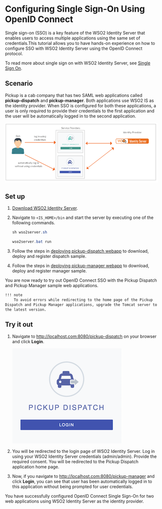 # Configuring Single Sign-On Using OpenID Connect

Single sign-on (SSO) is a key feature of the WSO2 Identity Server that enables
users to access multiple applications using the same set of credentials.This tutorial allows you to have hands-on experience on how to configure SSO with WSO2 Identity Server using the OpenID Connect protocol. 

To read more about single sign on with WSO2 Identity Server, see [Single Sign On](../../learn/configuring-single-sign-on).

## Scenario

Pickup is a cab company that has two SAML web applications called **pickup-dispatch** and **pickup-manager**. Both applications use WSO2 IS as the identity provider. When SSO is configured for both these applications, a user is only required to provide their credentials to the first application and the user will be automatically logged in to the second application.

![oidc-sso-scenario](../assets/img/tutorials/oidc-sso-scenario-diagram.png)

## Set up

1. [Download WSO2 Identity Server](https://wso2.com/identity-and-access-management/).
2. Navigate to `<IS_HOME>/bin` and start the server by executing one of the following commands.

    ``` java tab="Linux/MacOS"
    sh wso2server.sh
    ```

    ``` java tab="Windows"
    wso2server.bat run
    ```
    
3. Follow the steps in [deploying pickup-dispatch webapp](../../learn/deploying-the-sample-app/#deploying-the-pickup-dispatch-webapp) to download, deploy and register dispatch sample.
4. Follow the steps in [deploying pickup-manager webapp](../../learn/deploying-the-sample-app/#deploying-the-pickup-manager-webapp) to download, deploy and register manager sample.

You are now ready to try out OpenID Connect SSO with the Pickup Dispatch and Pickup Manager sample web applications.

    !!! note
        To avoid errors while redirecting to the home page of the Pickup Dispatch and Pickup Manager applications, upgrade the Tomcat server to the latest version.

## Try it out
1. Navigate to <http://localhost.com:8080/pickup-dispatch> on your browser and click **Login**.

    ![dispatch-login](../assets/img/tutorials/dispatch-login.png)

2. You will be redirected to the login page of WSO2 Identity Server. Log in using your WSO2 Identity Server credentials (admin/admin). Provide the required consent.
You will be redirected to the Pickup Dispatch application home page.

3. Now, if you navigate to <http://localhost.com:8080/pickup-manager> and click **Login**, you can see that user has been automatically logged in to this application without being prompted for user credentials.

You have successfully configured OpenID Connect Single Sign-On for two web applications using WSO2 Identity Server as the identity provider. 